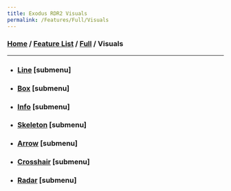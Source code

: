 ```yaml
---
title: Exodus RDR2 Visuals
permalink: /Features/Full/Visuals
---
```

### [Home](../../../index.md) / [Feature List](/Features) / [Full](/Features/Full) / Visuals
---
- ### [Line](Visuals/Line) [submenu]
- ### [Box](Visuals/Box) [submenu]
- ### [Info](Visuals/Info) [submenu]
- ### [Skeleton](Visuals/Skeleton) [submenu]
- ### [Arrow](Visuals/Arrow) [submenu]
- ### [Crosshair](Visuals/Crosshair) [submenu]
- ### [Radar](Visuals/Radar) [submenu]
